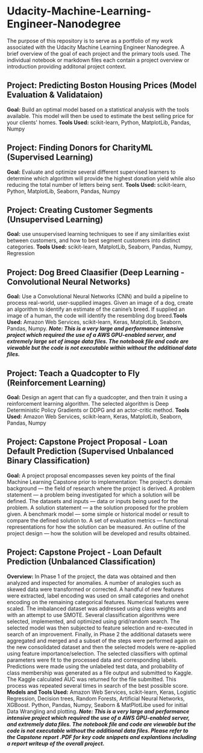 # Udacity-Machine-Learning-Engineer-Nanodegree

The purpose of this repository is to serve as a portfolio of my work associated with the Udacity Machine Learning Engineer Nanodegree.  A brief overview of the goal of each project and the primary tools used.  The individual notebook or markdown files each contain a project overview or introduction providing additonal project context.

## Project: Predicting Boston Housing Prices (Model Evaluation & Validataion)
**Goal:** Build an optimal model based on a statistical analysis with the tools available. This model will then be used to estimate the best selling price for your clients' homes. **Tools Used:** scikit-learn, Python, MatplotLib, Pandas, Numpy

## Project: Finding Donors for CharityML (Supervised Learning) 
**Goal:** Evaluate and optimize several different supervised learners to determine which algorithm will provide the highest donation yield while also reducing the total number of letters being sent. **Tools Used:** scikit-learn, Python, MatplotLib, Seaborn, Pandas, Numpy

## Project: Creating Customer Segments (Unsupervised Learning)
**Goal:** use unsupervised learning techniques to see if any similarities exist between customers, and how to best segment customers into distinct categories. **Tools Used:** scikit-learn, MatplotLib, Seaborn, Pandas, Numpy, Regression

## Project: Dog Breed Claasifier (Deep Learning - Convolutional Neural Networks)
**Goal:** Use a Convolutional Neural Networks (CNN) and build a pipeline to process real-world, user-supplied images. Given an image of a dog, create an algorithm to identify an estimate of the canine’s breed. If supplied an image of a human, the code will identify the resembling dog breed.**Tools Used:** Amazon Web Services, scikit-learn, Keras, MatplotLib, Seaborn, Pandas, Numpy. _**Note: This is a very large and performance intensive project which required the use of a AWS GPU-enabled server, and extremely large set of image data files.  The notebook file and code are viewable but the code is not executable within without the additional data files.**_

## Project: Teach a Quadcopter to Fly (Reinforcement Learning)
**Goal:**  Design an agent that can fly a quadcopter, and then train it using a reinforcement learning algorithm.  The selected algorithm is Deep Deterministic Policy Gradients or DDPG and an actor-critic method. **Tools Used:** Amazon Web Services, scikit-learn, Keras, MatplotLib, Seaborn, Pandas, Numpy  

## Project: Capstone Project Proposal - Loan Default Prediction (Supervised Unbalanced Binary Classification)
**Goal:** A project proposal encompasses seven key points of the final Machine Learning Capstone prior to implementation: The project's domain background — the field of research where the project is derived.  A problem statement — a problem being investigated for which a solution will be defined.  The datasets and inputs — data or inputs being used for the problem.  A solution statement — a the solution proposed for the problem given.  A benchmark model — some simple or historical model or result to compare the defined solution to.  A set of evaluation metrics — functional representations for how the solution can be measured.  An outline of the project design — how the solution will be developed and results obtained.

## Project: Capstone Project - Loan Default Prediction (Unbalanced Classification)
**Overview:** In Phase 1 of the project, the data was obtained and then analyzed and inspected for anomalies. A number of analogies such as skewed data were transformed or corrected. A handful of new features were extracted, label encoding was used on small categories and onehot encoding on the remaining categorical features. Numerical features were scaled. The imbalanced dataset was addressed using class weights and with an attempt to use SMOTE. Several classification algorithms were selected, implemented, and optimized using grid/random search. The selected model was then subjected to feature selection and re-executed in search of an improvement. Finally, in Phase 2 the additional datasets were aggregated and merged and a subset of the steps were performed again on the new consolidated dataset and then the selected models were re-applied using feature importance/selection. The selected classifiers with optimal parameters were fit to the processed data and corresponding labels. Predictions were made using the unlabeled test data, and probability of class membership was generated as a file output and submitted to Kaggle. The Kaggle calculated AUC was returned for the file submitted. This process was repeated several times in search of the best possible score. **Models and Tools Used:**  Amazon Web Services, scikit-learn, Keras, Logistic Regression, Decision trees, Random Forests, Artificial Neural Networks, XGBoost. Python, Pandas, Numpy, Seaborn & MatPlotLibe used for initial Data Wrangling and plotting.  _**Note: This is a very large and performance intensive project which required the use of a AWS GPU-enabled server, and extremely data files.  The notebook file and code are viewable but the code is not executable without the additional data files.  Please refer to the Capstone report .PDF for key code snippets and explantions including a report writeup of the overall project.**_
 
